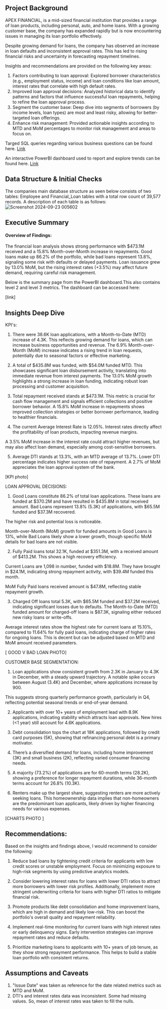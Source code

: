 ## Project Background
APEX FINANCIAL, is a mid-sized financial institution that provides a range of loan products, including personal, auto, and home loans. With a growing customer base, the company has expanded rapidly but is now encountering issues in managing its loan portfolio effectively.

Despite growing demand for loans, the company has observed an increase in loan defaults and inconsistent approval rates. This has led to rising financial risks and uncertainty in forecasting repayment timelines.

Insights and recommendations are provided on the following key areas:

1. Factors contributing to loan approval: Explored borrower characteristics (e.g., employment status, income) and loan conditions like loan amount, interest rates that correlate with high default rates.
2. Improved loan approval decisions: Analyzed historical data to identify patterns and factors that influence successful loan repayments, helping to refine the loan approval process.
3. Segment the customer base: Deep dive into segments of borrowers (by income levels, loan types) are most and least risky, allowing for better-targeted loan offerings.
4. Enhance risk management: Provided actionable insights according to MTD and MoM percentages to monitor risk management and areas to focus on.



Targed SQL queries regarding various business questions can be found here. [Link](https://drive.google.com/file/d/1opjiqFX8QVN-fAyCf8hzsUyZH_ZCA8s4/view?usp=drive_link)

An interactive PowerBI dashboard used to report and explore  trends can be found here. [Link](https://app.powerbi.com/groups/me/reports/15fda782-82d6-4b63-ae2a-d422413270f3/b1d7243543fe61f61797?experience=power-bi)
 
 

## Data Structure & Initial Checks
The companies main database structure as seen below consists of two tables: Employee and Financial_Loan tables with a total row count of 39,577 records. A description of each table is as follows:
![Screenshot 2024-09-23 005602](https://github.com/user-attachments/assets/368d4beb-1472-456a-849d-8f2df9f9d28d)



## Executive Summary
#### Overview of Findings:
The financial loan analysis shows strong performance with $473.1M received and a 15.8% Month-over-Month increase in repayments. Good loans make up 86.2% of the portfolio, while bad loans represent 13.8%, signaling some risk with defaults or delayed payments. Loan issuance grew by 13.0% MoM, but the rising interest rates (+3.5%) may affect future demand, requiring careful risk management.

Below is the summary page from the PowerBI dashboard.This also contains level 2 and level 3 metrics. The dashboard can be accessed here:               



[link]



## Insights Deep Dive
KPI's:
1. There were 38.6K loan applications, with a Month-to-Date (MTD) increase of 4.3K. This reflects growing demand for loans, which can increase business opportunities and revenue. 
The 6.9% Month-over-Month (MoM) increase indicates a rising trend in loan requests, potentially due to seasonal factors or effective marketing.

2. A total of $435.8M was funded, with $54.0M funded MTD. This showcases significant loan disbursement activity, translating into immediate revenue from interest payments.
The 13.0% MoM growth highlights a strong increase in loan funding, indicating robust loan processing and customer acquisition.

3. Total repayment received stands at $473.1M. This metric is crucial for cash flow management and signals efficient collections and positive borrower behavior.
A 15.8% MoM increase in repayments shows improved collection strategies or better borrower performance, leading to healthier financials.

4. The current Average Interest Rate is 12.05%.
Interest rates directly affect the profitability of loan products, impacting revenue margins.

A 3.5% MoM increase in the interest rate could attract higher revenues, but may also affect loan demand, especially among cost-sensitive borrowers.

5. Average DTI stands at 13.3%, with an MTD average of 13.7%. Lower DTI percentage indicates higher success rate of repayment.
 A 2.7% of MoM appreciates the loan approval system of the bank.

[KPI photo]


LOAN APPROVAL DECISIONS:
1. Good Loans constitute 86.2% of total loan applications. These loans are funded at $370.2M and have resulted in $435.8M in total received amount.
Bad Loans represent 13.8% (5.3K) of applications, with $65.5M funded and $37.3M recovered. 

The higher risk and potential loss is noticeable.

Month-over-Month (MoM) growth for funded amounts in Good Loans is 13%, while Bad Loans likely show a lower growth, though specific MoM details for bad loans are not visible.

2. Fully Paid loans total 32.1K, funded at $351.3M, with a received amount of $413.2M.
This shows a high recovery efficiency.

Current Loans are 1,098 in number, funded with $18.8M.
They have brought in $24.1M, indicating strong repayment activity, with $39.4M funded this month.

MoM Fully Paid loans received amount is $47.8M, reflecting stable repayment growth.

3. Charged Off loans total 5.3K, with $65.5M funded and $37.2M received, indicating significant losses due to defaults.
The Month-to-Date (MTD) funded amount for charged-off loans is $87.3K, signaling either reduced new risky loans or write-offs.

Average interest rates show the highest rate for current loans at 15.10%, compared to 11.64% for fully paid loans,
indicating charge of higher rates for ongoing loans. This is decent but can be adjusted based on MTD and MoM amount received parameters.

[ GOOD V BAD LOAN PHOTO]


CUSTOMER BASE SEGMENTATION:
1. Loan applications show consistent growth from 2.3K in January to 4.3K in December, with a steady upward trajectory. 
A notable spike occurs between August (3.4K) and December, where applications increase by 900.

This suggests strong quarterly performance growth, particularly in Q4, reflecting potential seasonal trends or end-of-year demand.

2. Applicants with over 10+ years of employment lead with 8.9K applications, indicating stability which attracts loan approvals. New hires (<1 year) still account for 4.6K applications.

3. Debt consolidation tops the chart at 18K applications, followed by credit card purposes (5K), showing that refinancing personal debt is a primary motivator.

4. There’s a diversified demand for loans, including home improvement (3K) and small business (2K), reflecting varied consumer financing needs.

5. A majority (73.2%) of applications are for 60-month terms (28.2K), showing a preference for longer repayment durations, while 36-month terms account for 26.8% (10.3K).

6. Renters make up the largest share, suggesting renters are more actively seeking loans. 
This homeownership data implies that non-homeowners are the predominant loan applicants, likely driven by higher financing needs for various expenses.

[CHARTS PHOTO ]
## Recommendations:
Based on the insights and findings above, I would recommend to consider the following:

1. Reduce bad loans by tightening credit criteria for applicants with low credit scores or unstable employment. Focus on minimizing exposure to high-risk segments by using predictive analytics models.

2. Consider lowering interest rates for loans with lower DTI ratios to attract more borrowers with lower risk profiles. Additionally, implement more stringent underwriting criteria for loans with higher DTI ratios to mitigate financial risk.

3. Promote products like debt consolidation and home improvement loans, which are high in demand and likely low-risk. This can boost the portfolio's overall quality and repayment reliability.

4. Implement real-time monitoring for current loans with high interest rates or early delinquency signs. Early intervention strategies can improve repayment rates and reduce defaults.

5. Prioritize marketing loans to applicants with 10+ years of job tenure, as they show strong repayment performance. This helps to build a stable loan portfolio with consistent returns.


## Assumptions and Caveats

1. "Issue Date" was taken as reference for the date related metrics such as MTD and MoM.
2. DTI's and interest rates data was inconsistent. Some had missing values. So, mean of interest rates was taken to fill the nulls.
